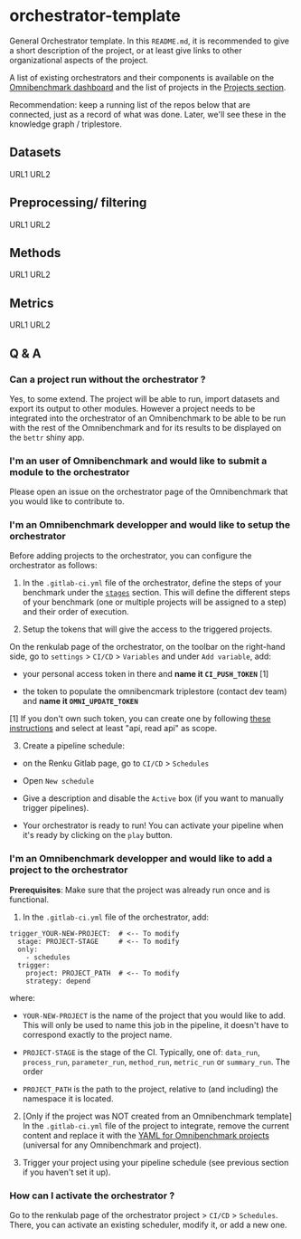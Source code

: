 # orchestrator-template 

General Orchestrator template. In this `README.md`, it is recommended to give a short description of the project, or at least give links to other organizational aspects of the project.

A list of existing orchestrators and their components is available on the [Omnibenchmark dashboard](https://omnibenchmark.pages.uzh.ch/omb-site/p/benchmarks/) and the list of projects in the [Projects section](https://omnibenchmark.pages.uzh.ch/omb-site/p/projects/).

Recommendation: keep a running list of the repos below that are connected, just as a record of what was done. Later, we'll see these in the knowledge graph / triplestore.

## Datasets

URL1
URL2

## Preprocessing/ filtering

URL1
URL2

## Methods

URL1
URL2

## Metrics


URL1
URL2


## Q & A 

### Can a project run without the orchestrator ? 

Yes, to some extend. The project will be able to run, import datasets and export its output to other 
modules. However a project needs to be integrated into the orchestrator of an Omnibenchmark to be able to 
be run with the rest of the Omnibenchmark and for its results to be displayed on the `bettr` shiny app. 

### I'm an **user of Omnibenchmark** and would like to submit a module to the orchestrator

Please open an issue on the orchestrator page of the Omnibenchmark that you would like to contribute to. 

### I'm an **Omnibenchmark developper** and would like to setup the orchestrator 

Before adding projects to the orchestrator, you can configure the orchestrator as follows: 

1) In the `.gitlab-ci.yml` file of the orchestrator, define the steps of your benchmark under the [`stages`](https://github.com/omnibenchmark/contributed-project-templates/blob/dev/orchestrator/.gitlab-ci.yml#L32) section. This will define the different steps of your benchmark (one or multiple projects will be assigned to a step) and their order of execution. 

2) Setup the tokens that will give the access to the triggered projects.

On the renkulab page of the orchestrator, on the toolbar on the right-hand side, go to `settings` > `CI/CD` > `Variables` 
and under `Add variable`, add: 

- your personal access token in there and **name it `CI_PUSH_TOKEN`** [1]

- the token to populate the omnibencmark triplestore (contact dev team) and **name it `OMNI_UPDATE_TOKEN`**

[1] If you don't own such token, you can create one by following 
[these instructions](https://docs.gitlab.com/ee/user/profile/personal_access_tokens.html) and 
select at least "api, read api" as scope. 

3) Create a pipeline schedule: 

- on the Renku Gitlab page, go to `CI/CD` > `Schedules`

- Open `New schedule` 

- Give a description and disable the `Active` box (if you want to manually trigger pipelines). 

- Your orchestrator is ready to run! You can activate your pipeline when it's ready by clicking on the `play` button. 

### I'm an **Omnibenchmark developper** and would like to add a project to the orchestrator 

**Prerequisites**: Make sure that the project was already run once and is functional. 

1) In the `.gitlab-ci.yml` file of the orchestrator, add: 

```
trigger_YOUR-NEW-PROJECT:  # <-- To modify
  stage: PROJECT-STAGE     # <-- To modify
  only:
    - schedules
  trigger: 
    project: PROJECT_PATH  # <-- To modify
    strategy: depend
``` 

where: 

- `YOUR-NEW-PROJECT` is the name of the project that you would like to add. This will only be used to name this job in the pipeline, it doesn't have to correspond exactly to the project name. 

- `PROJECT-STAGE` is the stage of the CI. Typically, one of: `data_run`, `process_run`, 
`parameter_run`, `method_run`, `metric_run` or `summary_run`. The order

- `PROJECT_PATH` is the path to the project, relative to (and including) the namespace it is located. 

2) [Only if the project was NOT created from an Omnibenchmark template] 
In the `.gitlab-ci.yml` file of the project to integrate, remove the current content and replace it with the [YAML for Omnibenchmark projects ](https://github.com/omnibenchmark/contributed-project-templates/blob/main/omni-data-py/.gitlab-ci.yml) (universal for any Omnibenchmark and project).


3) Trigger your project using your pipeline schedule (see previous section if you haven't set it up). 

### How can I activate the orchestrator ? 

Go to the renkulab page of the orchestrator project > `CI/CD` > `Schedules`. There, you can activate 
an existing scheduler, modify it, or add a new one. 




